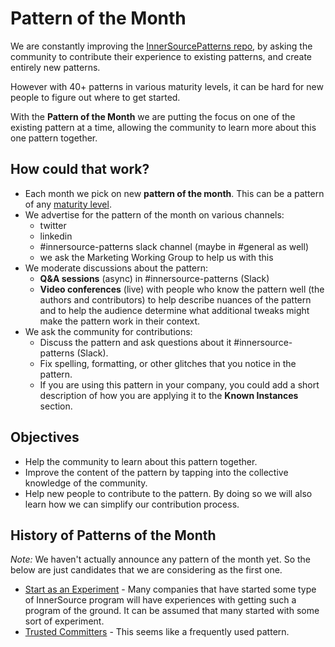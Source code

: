 # Pattern of the Month

We are constantly improving the [InnerSourcePatterns repo](https://github.com/InnerSourceCommons/InnerSourcePatterns), by asking the community to contribute their experience to existing patterns, and create entirely new patterns.

However with 40+ patterns in various maturity levels, it can be hard for new people to figure out where to get started.

With the **‌Pattern of the Month** we are putting the focus on one of the existing pattern at a time, allowing the community to learn more about this one pattern together.

## How could that work?

* Each month we pick on new **pattern of the month**. This can be a pattern of any [maturity level](contributor-handbook.md).
* We advertise for the pattern of the month on various channels:
    * twitter
    * linkedin
    * #innersource-patterns slack channel (maybe in #general as well)
    * we ask the Marketing Working Group to help us with this
* We moderate discussions about the pattern:
    * **Q&A sessions** (async) in #innersource-patterns (Slack)
    * **Video conferences** (live) with people who know the pattern well (the authors and contributors) to help describe nuances of the pattern and to help the audience determine what additional tweaks might make the pattern work in their context.
* We ask the community for contributions:
    * Discuss the pattern and ask questions about it #innersource-patterns (Slack).
    * Fix spelling, formatting, or other glitches that you notice in the pattern.
    * If you are using this pattern in your company, you could add a short description of how you are applying it to the **Known Instances** section.

## Objectives

* Help the community to learn about this pattern together.
* Improve the content of the pattern by tapping into the collective knowledge of the community.
* Help new people to contribute to the pattern. By doing so we will also learn how we can simplify our contribution process.

## History of Patterns of the Month

*Note:* We haven't actually announce any pattern of the month yet. So the below are just candidates that we are considering as the first one.

* [Start as an Experiment](https://innersourcecommons.gitbook.io/innersource-patterns/patterns/start-as-experiment) - Many companies that have started some type of InnerSource program will have experiences with getting such a program of the ground. It can be assumed that many started with some sort of experiment.
* [Trusted Committers](https://innersourcecommons.gitbook.io/innersource-patterns/patterns/start-as-experiment) - This seems like a frequently used pattern.
